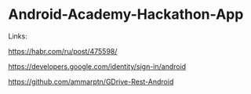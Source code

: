 # Android-Academy-Hackathon-App
Links: 

https://habr.com/ru/post/475598/

https://developers.google.com/identity/sign-in/android

https://github.com/ammarptn/GDrive-Rest-Android
